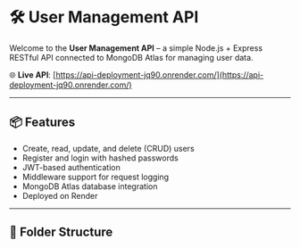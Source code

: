 # 🛠️ User Management API

Welcome to the **User Management API** – a simple Node.js + Express RESTful API connected to MongoDB Atlas for managing user data.

🌐 **Live API**: [https://api-deployment-jq90.onrender.com/](https://api-deployment-jq90.onrender.com/)

---

## 📦 Features

- Create, read, update, and delete (CRUD) users
- Register and login with hashed passwords
- JWT-based authentication
- Middleware support for request logging
- MongoDB Atlas database integration
- Deployed on Render

---

## 📁 Folder Structure

